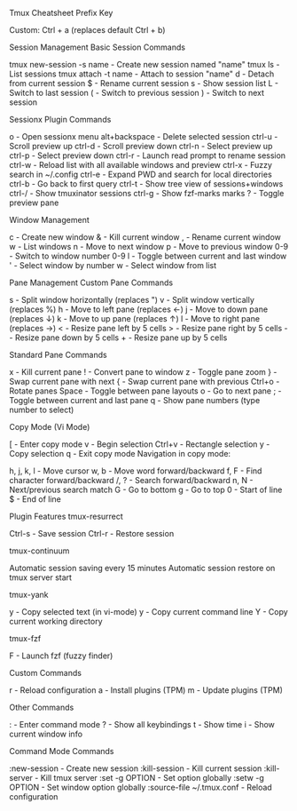 Tmux Cheatsheet
Prefix Key

Custom: Ctrl + a (replaces default Ctrl + b)

Session Management
Basic Session Commands

tmux new-session -s name - Create new session named "name"
tmux ls - List sessions
tmux attach -t name - Attach to session "name"
<prefix> d - Detach from current session
<prefix> $ - Rename current session
<prefix> s - Show session list
<prefix> L - Switch to last session
<prefix> ( - Switch to previous session
<prefix> ) - Switch to next session

Sessionx Plugin Commands

<prefix> o - Open sessionx menu
alt+backspace - Delete selected session
ctrl-u - Scroll preview up
ctrl-d - Scroll preview down
ctrl-n - Select preview up
ctrl-p - Select preview down
ctrl-r - Launch read prompt to rename session
ctrl-w - Reload list with all available windows and preview
ctrl-x - Fuzzy search in ~/.config
ctrl-e - Expand PWD and search for local directories
ctrl-b - Go back to first query
ctrl-t - Show tree view of sessions+windows
ctrl-/ - Show tmuxinator sessions
ctrl-g - Show fzf-marks marks
? - Toggle preview pane

Window Management

<prefix> c - Create new window
<prefix> & - Kill current window
<prefix> , - Rename current window
<prefix> w - List windows
<prefix> n - Move to next window
<prefix> p - Move to previous window
<prefix> 0-9 - Switch to window number 0-9
<prefix> l - Toggle between current and last window
<prefix> ' - Select window by number
<prefix> w - Select window from list

Pane Management
Custom Pane Commands

<prefix> s - Split window horizontally (replaces <prefix> ")
<prefix> v - Split window vertically (replaces <prefix> %)
<prefix> h - Move to left pane (replaces <prefix> ←)
<prefix> j - Move to down pane (replaces <prefix> ↓)
<prefix> k - Move to up pane (replaces <prefix> ↑)
<prefix> l - Move to right pane (replaces <prefix> →)
<prefix> < - Resize pane left by 5 cells
<prefix> > - Resize pane right by 5 cells
<prefix> - - Resize pane down by 5 cells
<prefix> + - Resize pane up by 5 cells

Standard Pane Commands

<prefix> x - Kill current pane
<prefix> ! - Convert pane to window
<prefix> z - Toggle pane zoom
<prefix> } - Swap current pane with next
<prefix> { - Swap current pane with previous
<prefix> Ctrl+o - Rotate panes
<prefix> Space - Toggle between pane layouts
<prefix> o - Go to next pane
<prefix> ; - Toggle between current and last pane
<prefix> q - Show pane numbers (type number to select)

Copy Mode (Vi Mode)

<prefix> [ - Enter copy mode
v - Begin selection
Ctrl+v - Rectangle selection
y - Copy selection
q - Exit copy mode
Navigation in copy mode:

h, j, k, l - Move cursor
w, b - Move word forward/backward
f, F - Find character forward/backward
/, ? - Search forward/backward
n, N - Next/previous search match
G - Go to bottom
g - Go to top
0 - Start of line
$ - End of line

Plugin Features
tmux-resurrect

<prefix> Ctrl-s - Save session
<prefix> Ctrl-r - Restore session

tmux-continuum

Automatic session saving every 15 minutes
Automatic session restore on tmux server start

tmux-yank

y - Copy selected text (in vi-mode)
<prefix> y - Copy current command line
<prefix> Y - Copy current working directory

tmux-fzf

<prefix> F - Launch fzf (fuzzy finder)

Custom Commands

<prefix> r - Reload configuration
<prefix> a - Install plugins (TPM)
<prefix> m - Update plugins (TPM)

Other Commands

<prefix> : - Enter command mode
<prefix> ? - Show all keybindings
<prefix> t - Show time
<prefix> i - Show current window info

Command Mode Commands

:new-session - Create new session
:kill-session - Kill current session
:kill-server - Kill tmux server
:set -g OPTION - Set option globally
:setw -g OPTION - Set window option globally
:source-file ~/.tmux.conf - Reload configuration
